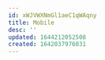 ```yaml
---
id: xWJVWXNmGl1aeC1qWAqny
title: Mobile
desc: ''
updated: 1644212052508
created: 1642037976031
---
```


